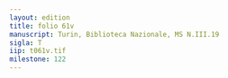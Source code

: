 ```yaml
---
layout: edition
title: folio 61v
manuscript: Turin, Biblioteca Nazionale, MS N.III.19
sigla: T
iip: t061v.tif
milestone: 122
---
```

